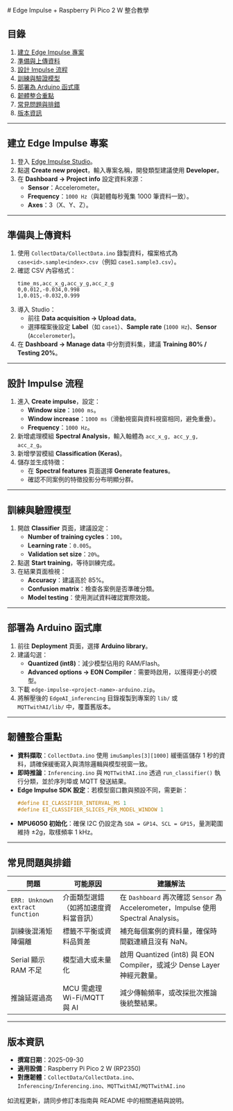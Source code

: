 ﻿﻿# Edge Impulse + Raspberry Pi Pico 2 W 整合教學

## 目錄
1. [建立 Edge Impulse 專案](#建立-edge-impulse-專案)
2. [準備與上傳資料](#準備與上傳資料)
3. [設計 Impulse 流程](#設計-impulse-流程)
4. [訓練與驗證模型](#訓練與驗證模型)
5. [部署為 Arduino 函式庫](#部署為-arduino-函式庫)
6. [韌體整合重點](#韌體整合重點)
7. [常見問題與排錯](#常見問題與排錯)
8. [版本資訊](#版本資訊)

---

## 建立 Edge Impulse 專案
1. 登入 [Edge Impulse Studio](https://studio.edgeimpulse.com)。
2. 點選 **Create new project**，輸入專案名稱，開發類型建議使用 **Developer**。
3. 在 **Dashboard → Project info** 設定資料來源：
   - **Sensor**：Accelerometer。
   - **Frequency**：`1000 Hz`（與韌體每秒蒐集 1000 筆資料一致）。
   - **Axes**：3（X、Y、Z）。

---

## 準備與上傳資料
1. 使用 `CollectData/CollectData.ino` 錄製資料，檔案格式為 `case<id>.sample<index>.csv`（例如 `case1.sample3.csv`）。
2. 確認 CSV 內容格式：
   ```csv
   time_ms,acc_x_g,acc_y_g,acc_z_g
   0,0.012,-0.034,0.998
   1,0.015,-0.032,0.999
   ```
3. 導入 Studio：
   - 前往 **Data acquisition → Upload data**。
   - 選擇檔案後設定 **Label**（如 `case1`）、**Sample rate** (`1000 Hz`)、**Sensor** (`Accelerometer`)。
4. 在 **Dashboard → Manage data** 中分割資料集，建議 **Training 80% / Testing 20%**。

---

## 設計 Impulse 流程
1. 進入 **Create impulse**，設定：
   - **Window size**：`1000 ms`。
   - **Window increase**：`1000 ms`（滑動視窗與資料視窗相同，避免重疊）。
   - **Frequency**：`1000 Hz`。
2. 新增處理模組 **Spectral Analysis**，輸入軸體為 `acc_x_g, acc_y_g, acc_z_g`。
3. 新增學習模組 **Classification (Keras)**。
4. 儲存並生成特徵：
   - 在 **Spectral features** 頁面選擇 **Generate features**。
   - 確認不同案例的特徵投影分布明顯分群。

---

## 訓練與驗證模型
1. 開啟 **Classifier** 頁面，建議設定：
   - **Number of training cycles**：`100`。
   - **Learning rate**：`0.005`。
   - **Validation set size**：`20%`。
2. 點選 **Start training**，等待訓練完成。
3. 在結果頁面檢視：
   - **Accuracy**：建議高於 85%。
   - **Confusion matrix**：檢查各案例是否準確分類。
   - **Model testing**：使用測試資料確認實際效能。

---

## 部署為 Arduino 函式庫
1. 前往 **Deployment** 頁面，選擇 **Arduino library**。
2. 建議勾選：
   - **Quantized (int8)**：減少模型佔用的 RAM/Flash。
   - **Advanced options → EON Compiler**：需要時啟用，以獲得更小的模型。
3. 下載 `edge-impulse-<project-name>-arduino.zip`。
4. 將解壓後的 `EdgeAI_inferencing` 目錄複製到專案的 `lib/` 或 `MQTTwithAI/lib/` 中，覆蓋舊版本。

---

## 韌體整合重點
- **資料擷取**：`CollectData.ino` 使用 `imuSamples[3][1000]` 緩衝區儲存 1 秒的資料，請確保緩衝寫入與清除邏輯與模型視窗一致。
- **即時推論**：`Inferencing.ino` 與 `MQTTwithAI.ino` 透過 `run_classifier()` 執行分類，並於序列埠或 MQTT 發送結果。
- **Edge Impulse SDK 設定**：若模型窗口數與預設不同，需更新：
  ```cpp
  #define EI_CLASSIFIER_INTERVAL_MS 1
  #define EI_CLASSIFIER_SLICES_PER_MODEL_WINDOW 1
  ```
- **MPU6050 初始化**：確保 I2C 仍設定為 `SDA = GP14`、`SCL = GP15`，量測範圍維持 ±2g，取樣頻率 1 kHz。

---

## 常見問題與排錯
| 問題 | 可能原因 | 建議解法 |
|------|----------|----------|
| `ERR: Unknown extract function` | 介面類型選錯（如將加速度資料當音訊） | 在 `Dashboard` 再次確認 `Sensor` 為 Accelerometer，Impulse 使用 Spectral Analysis。 |
| 訓練後混淆矩陣偏離 | 標籤不平衡或資料品質差 | 補充每個案例的資料量，確保時間戳連續且沒有 NaN。 |
| Serial 顯示 RAM 不足 | 模型過大或未量化 | 啟用 Quantized (int8) 與 EON Compiler，或減少 Dense Layer 神經元數量。 |
| 推論延遲過高 | MCU 需處理 Wi-Fi/MQTT 與 AI | 減少傳輸頻率，或改採批次推論後統整結果。 |

---

## 版本資訊
- **撰寫日期**：2025-09-30
- **適用設備**：Raspberry Pi Pico 2 W (RP2350)
- **對應韌體**：`CollectData/CollectData.ino`、`Inferencing/Inferencing.ino`、`MQTTwithAI/MQTTwithAI.ino`

如流程更新，請同步修訂本指南與 README 中的相關連結與說明。
